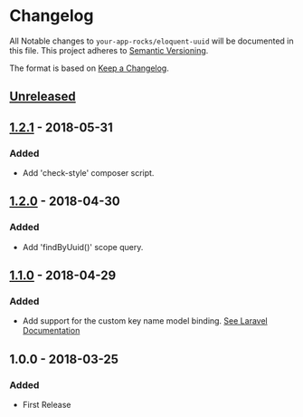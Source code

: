 # Changelog

All Notable changes to `your-app-rocks/eloquent-uuid` will be documented in this file. This project adheres to [Semantic Versioning](http://semver.org/).

The format is based on [Keep a Changelog](http://keepachangelog.com/).

## [Unreleased]

## [1.2.1] - 2018-05-31
### Added
- Add 'check-style' composer script.

## [1.2.0] - 2018-04-30
### Added
- Add 'findByUuid()' scope query.

## [1.1.0] - 2018-04-29
### Added
- Add support for the custom key name model binding.  [See Laravel Documentation](https://laravel.com/docs/5.6/routing#route-model-binding)

## 1.0.0 - 2018-03-25
### Added
- First Release

[Unreleased]: https://github.com/YourAppRocks/eloquent-uuid/compare/1.2.1...HEAD

[1.2.1]: https://github.com/YourAppRocks/eloquent-uuid/compare/1.2.0...1.2.1
[1.2.0]: https://github.com/YourAppRocks/eloquent-uuid/compare/1.1.0...1.2.0
[1.1.0]: https://github.com/YourAppRocks/eloquent-uuid/compare/1.0.0...1.1.0
